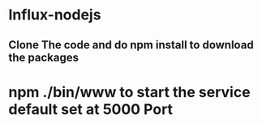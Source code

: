 # Influx-nodejs
## Clone The code and do npm install to download the packages
# npm ./bin/www to start the service default set at 5000 Port
